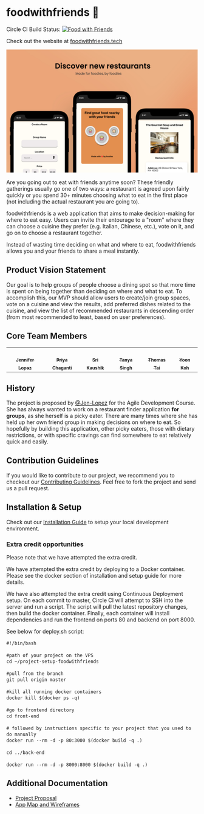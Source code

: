 # foodwithfriends :green_salad:

Circle CI Build Status: [![Food with Friends](https://circleci.com/gh/software-students-fall2021/project-setup-foodwithfriends.svg?style=svg)](https://circleci.com/gh/software-students-fall2021/project-setup-foodwithfriends)

Check out the website at [foodwithfriends.tech](http://foodwithfriends.tech/)

![Food with Friends Banner](./front-end/src/img/about-banner.jpg)

Are you going out to eat with friends anytime soon? These friendly gatherings usually go one of two ways: a restaurant is agreed upon fairly quickly or you spend 30+ minutes choosing what to eat in the first place (not including the actual restaurant you are going to).

foodwithfriends is a web application that aims to make decision-making for where to eat easy. Users can invite their entourage to a "room" where they can choose a cuisine they prefer (e.g. Italian, Chinese, etc.), vote on it, and go on to choose a restaurant together.

Instead of wasting time deciding on what and where to eat, foodwithfriends allows you and your friends to share a meal instantly.

## Product Vision Statement

Our goal is to help groups of people choose a dining spot so that more time is spent on being together than deciding on where and what to eat. To accomplish this, our MVP should allow users to create/join group spaces, vote on a cuisine and view the results, add preferred dishes related to the cuisine, and view the list of recommended restaurants in descending order (from most recommended to least, based on user preferences).

## Core Team Members

<table>
  <tr>
    <td align="center"><a href="https://github.com/Jen-Lopez"><img src="https://avatars.githubusercontent.com/u/21044058?s=400&u=ba065b3d40eb24aabc9097b14cf78c2f504adc52&v=4" width="100px;" alt=""/><br /><sub>   <b>Jennifer Lopez</b></sub></a><br /></td>
    <td align="center"><a href="https://github.com/psc358"><img src="https://avatars.githubusercontent.com/u/52253078?v=4" width="100px;" alt=""/><br /><sub><b>Priya Chaganti</b></sub></a><br /></td>
    <td align="center"><a href="https://github.com/Golemwardox"><img src="https://avatars.githubusercontent.com/u/71036353?v=4" width="100px;" alt=""/><br /><sub><b>Sri Kaushik</b></sub></a><br /></td>
    <td align="center"><a href="https://github.com/tanyasingh7"><img src="https://avatars.githubusercontent.com/u/60750284?v=4" width="100px;" alt=""/><br /><sub> <b>Tanya Singh</b></sub></a><br /></td>
    <td align="center"><a href="https://github.com/thomastai1666"><img src="https://avatars.githubusercontent.com/u/36852809?v=4" width="100px;" alt=""/><br /><sub><b>Thomas Tai</b></sub></a><br /></td>
    <td align="center"><a href="https://github.com/yunko1803"><img src="https://avatars.githubusercontent.com/u/35706156?v=4" width="100px;" alt=""/><br /><sub><b>Yoon Koh</b></sub></a><br /></td>
  </tr>
</table>

## History

The project is proposed by [@Jen-Lopez](https://github.com/Jen-Lopez) for the Agile Development Course. She has always wanted to work on a restaurant finder application **for groups**, as she herself is a picky eater. There are many times where she has held up her own friend group in making decisions on where to eat. So hopefully by building this application, other picky eaters, those with dietary restrictions, or with specific cravings can find somewhere to eat relatively quick and easily.

## Contribution Guidelines

If you would like to contribute to our project, we recommend you to checkout our [Contributing Guidelines](./CONTRIBUTING.md). Feel free to fork the project and send us a pull request.

## Installation & Setup

Check out our [Installation Guide](./INSTALLATION.md) to setup your local development environment.

### Extra credit opportunities

Please note that we have attempted the extra credit.

We have attempted the extra credit by deploying to a Docker container. Please see the docker section of installation and setup guide for more details.

We have also attempted the extra credit using Continuous Deployment setup. On each commit to master, Circle CI will attempt to SSH
into the server and run a script. The script will pull the latest repository changes, then build the docker container. Finally, each container will install dependencies and run the frontend on ports 80 and backend on port 8000.

See below for deploy.sh script:

```
#!/bin/bash

#path of your project on the VPS
cd ~/project-setup-foodwithfriends

#pull from the branch
git pull origin master

#kill all running docker containers
docker kill $(docker ps -q)

#go to frontend directory
cd front-end

# followed by instructions specific to your project that you used to do manually
docker run --rm -d -p 80:3000 $(docker build -q .)

cd ../back-end

docker run --rm -d -p 8000:8000 $(docker build -q .)
```

## Additional Documentation

- [Project Proposal](https://github.com/software-students-fall2021/project-proposal-jennifer-lopez)
- [App Map and Wireframes](https://github.com/software-students-fall2021/user-experience-design-tanya-singh)
